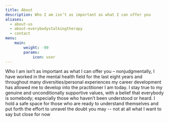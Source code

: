 ```yaml
---
title: About
description: Who I am isn’t as important as what I can offer you
aliases:
  - about-us
  - about-everybodystalkingtherapy
  - contact
menu:
    main: 
        weight: -90
        params:
            icon: user
---
```


Who I am isn’t as important as what I can offer you – nonjudgmentally, I have worked in the mental health field for the last eight years and throughout many diversities/personal experiences my career development has allowed me to develop into the practitioner I am today. I stay true to my genuine and unconditionally supportive values, with a belief that everybody is somebody; especially those who haven’t been understood or heard. I hold a safe space for those who are ready to understand themselves and put forth the effort to unravel the doubt you may -- not at all what I want to say but close for now
